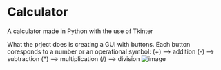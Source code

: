 # Calculator
A calculator made in Python with the use of Tkinter

What the prject does is creating a GUI with buttons. Each button coresponds to a number or an operational symbol:
(+) --> addition
(-) --> subtraction
(*) --> multiplication
(/) --> division
![image](https://github.com/DimosZigi/Calculator/assets/151669315/3eabe2a5-5590-4894-a121-a33537704276)

